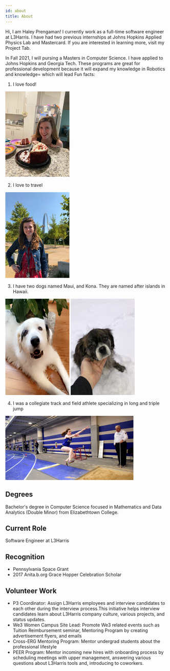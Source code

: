 ```yaml
---
id: about
title: About
---
```



Hi, I am Haley Prengaman! I currently work as a full-time software engineer at L3Harris. I have had two previous internships at Johns Hopkins Applied Physics Lab and Mastercard. If you  are interested in learning more, visit my Project Tab. 

In Fall 2021, I will pursing a Masters in Computer Science. I have applied to Johns Hopkins and Georgia Tech. These programs are great for professional development because it will expand my knowledge in Robotics and knowledge= which will lead 
Fun facts: 

1. I love food!
  <img  src="./assets/DA1D303A-A1EF-4B0D-80B6-F4C4C0087B70.JPG" alt="cake" width="200"/>

2. I love to travel
 
 <img src="./assets/arch and me.jpg" alt="arch" width="200"/>


3. I have two dogs named Maui, and Kona. They are named after islands in Hawaii. 


  <img src="./assets/IMG_6819.PNG" alt="Maui" width="200" height="300"/> <img src="./assets/IMG_7479.JPEG" alt="Kona" width="200" height="300"/>  
                                                                                                                
                                                                                                                
4. I was a collegiate track and field athlete specializing in long and triple jump


<p>
  <img src="./assets/haley track .png" alt="track" width="400"/>
</p>


## Degrees

Bachelor's degree in Computer Science focused in Mathematics and Data Analytics (Double Minor) from Elizabethtown College. 

## Current Role

Software Engineer at L3Harris

## Recognition

- Pennsylvania Space Grant 
- 2017 Anita.b.org Grace Hopper Celebration Scholar

## Volunteer Work

- P3 Coordinator: Assign L3Harris employees and interview candidates to each other during the interview process.This initiative helps interview candidates learn about L3Harris company culture, various projects, and status updates.    
- We3 Women Campus Site Lead: Promote We3 related events such as Tuition Reimbursement seminar, Mentoring Program by creating advertisement flyers, and emails 
- Cross-ERG Mentoring Program: Mentor undergrad students about the professional lifestyle
- PEER Program: Mentor incoming new hires with onboarding process by scheduling meetings with upper management, answering various questions about L3Harris tools                     and, introducing to coworkers.

